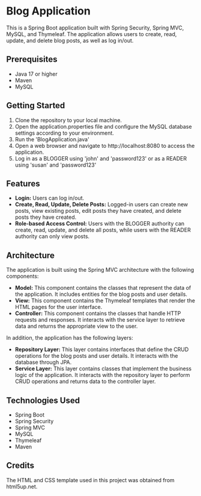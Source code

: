 # Blog Application
This is a Spring Boot application built with Spring Security, Spring MVC, MySQL, and Thymeleaf. The application allows users to create, read, update, and delete blog posts, as well as log in/out.

## Prerequisites
* Java 17 or higher
* Maven
* MySQL

## Getting Started
1. Clone the repository to your local machine.
2. Open the application.properties file and configure the MySQL database settings according to your environment.
4. Run the 'BlogApplication.java'
5. Open a web browser and navigate to http://localhost:8080 to access the application.
6. Log in as a BLOGGER using 'john' and 'password123' or as a READER using 'susan' and 'password123'

## Features
* **Login:** Users can log in/out.
* **Create, Read, Update, Delete Posts:** Logged-in users can create new posts, view existing posts, edit posts they have created, and delete posts they have created.
* **Role-based Access Control:** Users with the BLOGGER authority can create, read, update, and delete all posts, while users with the READER authority can only view posts.

## Architecture
The application is built using the Spring MVC architecture with the following components:

* **Model:** This component contains the classes that represent the data of the application. It includes entities for the blog posts and user details.
* **View:** This component contains the Thymeleaf templates that render the HTML pages for the user interface.
* **Controller:** This component contains the classes that handle HTTP requests and responses. It interacts with the service layer to retrieve data and returns the appropriate view to the user.

In addition, the application has the following layers:

* **Repository Layer:** This layer contains interfaces that define the CRUD operations for the blog posts and user details. It interacts with the database through JPA.
* **Service Layer:** This layer contains classes that implement the business logic of the application. It interacts with the repository layer to perform CRUD operations and returns data to the controller layer.

## Technologies Used
* Spring Boot
* Spring Security
* Spring MVC
* MySQL
* Thymeleaf
* Maven

## Credits
The HTML and CSS template used in this project was obtained from html5up.net.
